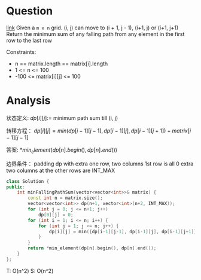 # Question
[link](https://leetcode-cn.com/problems/minimum-falling-path-sum/)
Given a `m x n` grid.
(i, j) can move to (i + 1, j - 1), (i+1, j) or (i+1, j+1)
Return the minimum sum of any falling path from any element in the first row to the last row

Constraints:
- n == matrix.length == matrix[i].length
- 1 <= n <= 100
- -100 <= matrix[i][j] <= 100

# Analysis
状态定义:
$dp[i][j]:=$ minimum path sum till (i, j)

转移方程：
$dp[i][j] = min({dp[i-1][j-1], dp[i-1][j], dp[i-1][j+1]}) + matrix[i-1][j-1]$

答案:
$*min_element(dp[n].begin(), dp[n].end())$

边界条件：
padding dp with extra one row, two columns
1st row is all 0
extra two columns at the other rows are INT_MAX

```cpp
class Solution {
public:
    int minFallingPathSum(vector<vector<int>>& matrix) {
        const int n = matrix.size();
        vector<vector<int>> dp(n+1, vector<int>(n+2, INT_MAX));
        for (int j = 0; j <= n+1; j++)
            dp[0][j] = 0;
        for (int i = 1; i <= n; i++) {
            for (int j = 1; j <= n; j++) {
                dp[i][j] = min({dp[i-1][j-1], dp[i-1][j], dp[i-1][j+1]}) + matrix[i-1][j-1];
            }
        }
        return *min_element(dp[n].begin(), dp[n].end());
    }
};
```

T: O(n^2)
S: O(n^2)